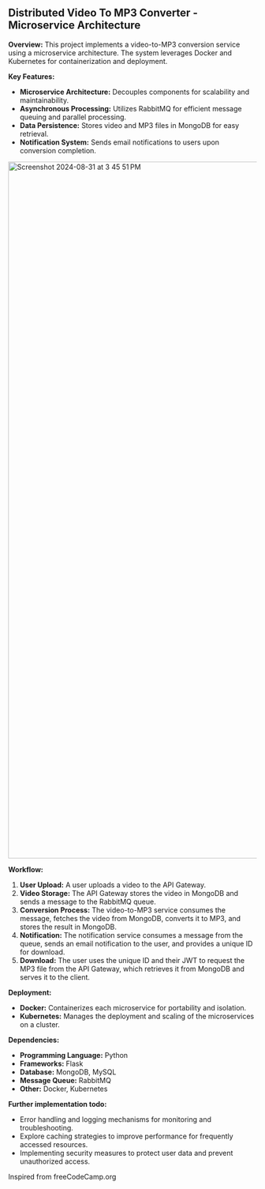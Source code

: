 ## Distributed Video To MP3 Converter - Microservice Architecture

**Overview:**
This project implements a video-to-MP3 conversion service using a microservice architecture. The system leverages Docker and Kubernetes for containerization and deployment.

**Key Features:**

* **Microservice Architecture:** Decouples components for scalability and maintainability.
* **Asynchronous Processing:** Utilizes RabbitMQ for efficient message queuing and parallel processing.
* **Data Persistence:** Stores video and MP3 files in MongoDB for easy retrieval.
* **Notification System:** Sends email notifications to users upon conversion completion.

<img width="1411" alt="Screenshot 2024-08-31 at 3 45 51 PM" src="https://github.com/user-attachments/assets/c58710a9-0950-4365-9e18-329e09919102">

**Workflow:**

1. **User Upload:** A user uploads a video to the API Gateway.
2. **Video Storage:** The API Gateway stores the video in MongoDB and sends a message to the RabbitMQ queue.
3. **Conversion Process:** The video-to-MP3 service consumes the message, fetches the video from MongoDB, converts it to MP3, and stores the result in MongoDB.
4. **Notification:** The notification service consumes a message from the queue, sends an email notification to the user, and provides a unique ID for download.
5. **Download:** The user uses the unique ID and their JWT to request the MP3 file from the API Gateway, which retrieves it from MongoDB and serves it to the client.

**Deployment:**

* **Docker:** Containerizes each microservice for portability and isolation.
* **Kubernetes:** Manages the deployment and scaling of the microservices on a cluster.

**Dependencies:**

* **Programming Language:** Python
* **Frameworks:** Flask
* **Database:** MongoDB, MySQL
* **Message Queue:** RabbitMQ
* **Other:** Docker, Kubernetes

**Further implementation todo:**

* Error handling and logging mechanisms for monitoring and troubleshooting.
* Explore caching strategies to improve performance for frequently accessed resources.
* Implementing security measures to protect user data and prevent unauthorized access.

Inspired from freeCodeCamp.org 

